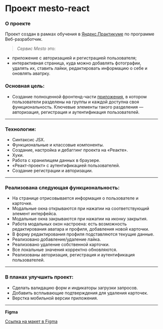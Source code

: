 # Проект mesto-react

### **О проекте**

Проект создан в рамках обучения в [Яндекс.Практикуме](https://practicum.yandex.ru/) по программе Веб-разработчик.

> _Сервис Mesto_ это:

- приложение с авторизацией и регистрацией пользователя;
- интерактивная страница, куда можно добавлять фотографии, удалять их, ставить лайки, редактировать информацию о себе и оновлять аватрку.

### **Основная цель:**

- Cоздание полноценной фронтенд-части [приложения](https://nataliesolts.github.io/mesto-react), в котором пользователи разделены на группы и каждой доступна своя функциональность. Ключевые элементы такого разделения — авторизация, регистрация и аутентификация пользователей.

---

### **Технологии:**

- Синтаксис JSX.
- Функциональные и классовые компоненты.
- Создание, настройка и дебаггинг проекта на «Реакте».
- Хуки.
- Работа с хранилищем данных в браузере.
- «Реакт-проект» с аутентификацией пользователей.
- Создание регистрации и авторизации.

---

### **Реализована следующая функциональность:**

- На странице отрисовывается информация о пользователе и карточке.
- Модальные окна открываются при нажатии на соответствующий элемент интерфейса.
- Модальные окна закрываются при нажатии на иконку закрытия.
- Работа модальных окон настроена: есть возможность редактирования аватара и профиля, добавления
  новой карточки.
- В форму редактирования профиля подставляются текущие данные.
- Реализовано добавление/удаление лайка.
- Реализовано удаление собственной карточки.
- Все локальные значения корректно обновляются.
- Реализованы авторизация, регистрация и аутентификация пользователей.

---

### **В планах улучшить проект:**

- Сделать валидацию форм и индикаторы загрузки запросов.
- Добавить всплывающие подтверждения для удаления карточек.
- Верстка мобильной версии приложения.

---

**Figma**

[Ссылка на макет в Figma](https://www.figma.com/file/5H3gsn5lIGPwzBPby9jAOo/Sprint-14-RU?node-id=0%3A1)

<!--
**Сайт проекта Mesto-react**

- [Ссылка на сайт проекта](https://nataliesolts.github.io/mesto-react/) -->

